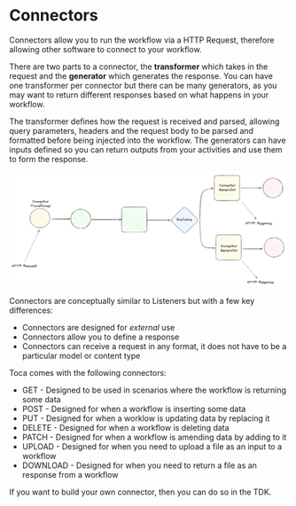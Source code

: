 # Connectors

Connectors allow you to run the workflow via a HTTP Request, therefore allowing other software to connect to your workflow.

There are two parts to a connector, the **transformer** which takes in the request and the **generator** which generates the response.
You can have one transformer per connector but there can be many generators, as you may want to return different responses based on what happens in your workflow.

The transformer defines how the request is received and parsed, allowing query parameters, headers and the request body to be parsed and formatted before being injected into the workflow. The generators can have inputs defined so you can return outputs from your activities and use them to form the response.

![Connector Diagram](/src/assets/connector_diagram.png)

Connectors are conceptually similar to Listeners but with a few key differences:
- Connectors are designed for _external_ use
- Connectors allow you to define a response
- Connectors can receive a request in any format, it does not have to be a particular model or content type


Toca comes with the following connectors:
- GET - Designed to be used in scenarios where the workflow is returning some data
- POST - Designed for when a workflow is inserting some data
- PUT - Designed for when a worklow is updating data by replacing it
- DELETE - Designed for when a workflow is deleting data
- PATCH - Designed for when a workflow is amending data by adding to it
- UPLOAD - Designed for when you need to upload a file as an input to a workflow
- DOWNLOAD - Designed for when you need to return a file as an response from a workflow

If you want to build your own connector, then you can do so in the TDK.
